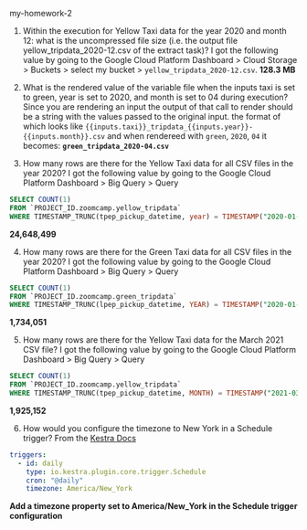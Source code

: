 my-homework-2

1. Within the execution for Yellow Taxi data for the year 2020 and month 12: what is the uncompressed file size (i.e. the output file yellow_tripdata_2020-12.csv of the extract task)?
I got the following value by going to the Google Cloud Platform Dashboard > Cloud Storage > Buckets > select my bucket > `yellow_tripdata_2020-12.csv`.
**128.3 MB**

2. What is the rendered value of the variable file when the inputs taxi is set to green, year is set to 2020, and month is set to 04 during execution?
Since you are rendering an input the output of that call to render should be a string with the values passed to the original input. the format of which looks like `{{inputs.taxi}}_tripdata_{{inputs.year}}-{{inputs.month}}.csv` and when rendereed with `green`, `2020`, `04` it becomes:
**`green_tripdata_2020-04.csv`**

3. How many rows are there for the Yellow Taxi data for all CSV files in the year 2020?
I got the following value by going to the Google Cloud Platform Dashboard > Big Query > Query
```sql
SELECT COUNT(1)
FROM `PROJECT_ID.zoomcamp.yellow_tripdata`
WHERE TIMESTAMP_TRUNC(tpep_pickup_datetime, year) = TIMESTAMP("2020-01-01");
```
**24,648,499**

4. How many rows are there for the Green Taxi data for all CSV files in the year 2020?
I got the following value by going to the Google Cloud Platform Dashboard > Big Query > Query
```sql
SELECT COUNT(1)
FROM `PROJECT_ID.zoomcamp.green_tripdata`
WHERE TIMESTAMP_TRUNC(lpep_pickup_datetime, YEAR) = TIMESTAMP("2020-01-01");
```
**1,734,051**

5. How many rows are there for the Yellow Taxi data for the March 2021 CSV file?
I got the following value by going to the Google Cloud Platform Dashboard > Big Query > Query
```sql
SELECT COUNT(1)
FROM `PROJECT_ID.zoomcamp.yellow_tripdata`
WHERE TIMESTAMP_TRUNC(tpep_pickup_datetime, MONTH) = TIMESTAMP("2021-03-01");
```
**1,925,152**

6. How would you configure the timezone to New York in a Schedule trigger?
From the [Kestra Docs](https://kestra.io/docs/workflow-components/triggers/schedule-trigger)
```yaml
triggers:
  - id: daily
    type: io.kestra.plugin.core.trigger.Schedule
    cron: "@daily"
    timezone: America/New_York
```
**Add a timezone property set to America/New_York in the Schedule trigger configuration**
